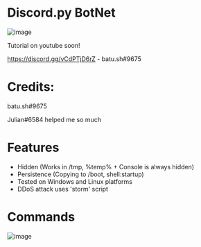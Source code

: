 # Discord.py BotNet
![image](https://user-images.githubusercontent.com/104208624/202854669-6d08daef-eae2-438b-a354-78b8accb7cb5.png)

Tutorial on youtube soon!

https://discord.gg/vCdPTjD6rZ - batu.sh#9675

# Credits:
batu.sh#9675

Julian#6584 helped me so much

# Features
* Hidden (Works in /tmp, %temp% + Console is always hidden)
* Persistence (Copying to /boot, shell:startup)
* Tested on Windows and Linux platforms
* DDoS attack uses 'storm' script

# Commands
![image](https://user-images.githubusercontent.com/104208624/202915408-d01ed75d-b0a5-482c-ae91-4d6e29dead93.png)
